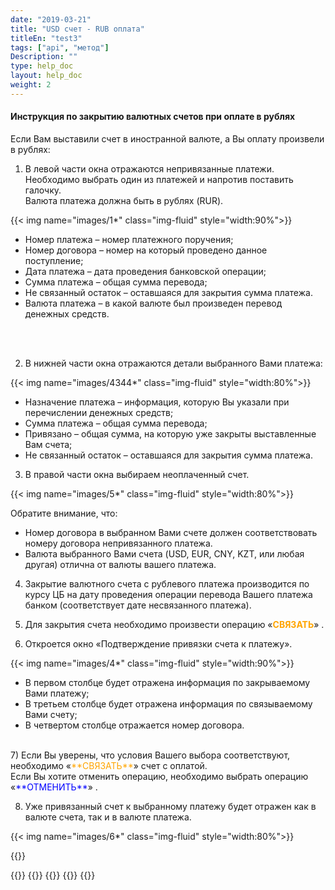 ```yaml
---
date: "2019-03-21"
title: "USD счет - RUB оплата"
titleEn: "test3"
tags: ["api", "метод"]
Description: ""
type: help_doc
layout: help_doc
weight: 2
---
```


#### Инструкция по закрытию валютных счетов при оплате в рублях 

Если Вам выставили счет в иностранной валюте, а Вы оплату произвели в рублях:

1) В левой части окна отражаются непривязанные платежи. Необходимо выбрать один из платежей и напротив поставить галочку.  <br/>
Валюта платежа должна быть в рублях (RUR).

{{< img name="images/1*" class="img-fluid" style="width:90%">}} <br/>

* Номер платежа – номер платежного поручения;
* Номер договора – номер на который проведено данное поступление;
* Дата платежа – дата проведения банковской операции;
* Сумма платежа – общая сумма перевода;
* Не связанный остаток – оставшаяся для закрытия сумма платежа.  
* Валюта платежа – в какой валюте был произведен перевод денежных средств.
<br/>
<br/>

2) В нижней части окна отражаются детали выбранного Вами платежа: 

{{< img name="images/4344*" class="img-fluid" style="width:80%">}} <br/>

* Назначение платежа – информация, которую Вы указали при перечислении денежных средств;
* Сумма платежа – общая сумма перевода;
* Привязано – общая сумма, на которую уже закрыты выставленные Вам счета;
* Не связанный остаток – оставшаяся для закрытия сумма платежа.  

3) В правой части окна выбираем неоплаченный счет. 

{{< img name="images/5*" class="img-fluid" style="width:80%">}} <br/>

Обратите внимание, что:

* Номер договора в выбранном Вами счете должен соответствовать номеру договора непривязанного платежа.
* Валюта выбранного Вами счета (USD, EUR, CNY, KZT, или любая другая) отлична от валюты вашего платежа. 

4) Закрытие валютного счета с рублевого платежа производится по курсу ЦБ на дату проведения операции перевода Вашего платежа банком (соответствует дате несвязанного платежа).

5) Для закрытия счета необходимо произвести операцию «<span style="color:orange">**СВЯЗАТЬ**</span>» .

6) Откроется окно «Подтверждение привязки счета к платежу».  

{{< img name="images/4*" class="img-fluid" style="width:90%">}} 

* В первом столбце будет отражена информация по закрываемому Вами платежу;
* В третьем столбце будет отражена информация по связываемому Вами счету;
* В четвертом столбце отражается номер договора.

<br/>
7) Если Вы уверены, что условия Вашего выбора соответствуют, необходимо «<span style="color:orange">**СВЯЗАТЬ**</span>» счет с оплатой. <br/>
Если Вы хотите отменить операцию, необходимо выбрать операцию «<span style="color:blue">**ОТМЕНИТЬ**</span>» .

8) Уже привязанный счет к выбранному платежу будет отражен как в валюте счета, так и в валюте платежа. 

{{< img name="images/6*" class="img-fluid" style="width:80%">}} 


{{<isHelpful>}}

{{<seeAlso>}}
    {{<seeAlsoItem link="/payments_and_invoices/instruction_of_binding/rouble-rouble/" text="Закрытие рублевых счетов при оплате в рублях">}}
    {{<seeAlsoItem link="/payments_and_invoices/instruction_of_binding/usd-usd/" text="Закрытие валютных счетов при оплате в валюте">}}
    {{<seeAlsoItem link="/payments_and_invoices/instruction_of_binding/sample_letter/" text="Образцы писем">}}
{{</seeAlso>}}